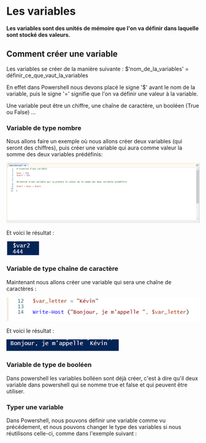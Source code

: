 # Les variables 

__Les variables sont des unités de mémoire que l'on va définir dans laquelle sont stocké des valeurs.__

## Comment créer une variable

Les variables se créer de la manière suivante : $'nom_de_la_variables' = définir_ce_que_vaut_la_variables

En effet dans Powershell nous devons placé le signe '$' avant le nom de la variable, puis le signe '=' signifie que l'on va définir une valeur à la variable.

Une variable peut être un chiffre, une chaîne de caractère, un booléen (True ou False) ...  

### Variable de type nombre 

Nous allons faire un exemple où nous allons créer deux variables (qui seront des chiffres), puis créer une variable qui aura comme valeur la somme des deux variables prédéfinis:

![](https://github.com/kevinguyodo/Powershell/blob/main/Image/Variables.PNG)

Et voici le résultat :

![](https://github.com/kevinguyodo/Powershell/blob/main/Image/var2.PNG)

### Variable de type chaîne de caractère

Maintenant nous allons créer une variable qui sera une chaîne de caractères :

![](https://github.com/kevinguyodo/Powershell/blob/main/Image/Variable%20string.PNG)

Et voici le résultat : 

![](https://github.com/kevinguyodo/Powershell/blob/main/Image/var_letter.PNG)

### Variable de type de booléen

Dans powershell les variables bolléen sont déjà créer, c'est à dire qu'il deux variable dans powershell qui se nomme true et false et qui peuvent être utiliser.

### Typer une variable

Dans Powershell, nous pouvons définir une variable comme vu précédement, et nous pouvons changer le type des variables si nous réutilisons celle-ci, comme dans l'exemple suivant : 
